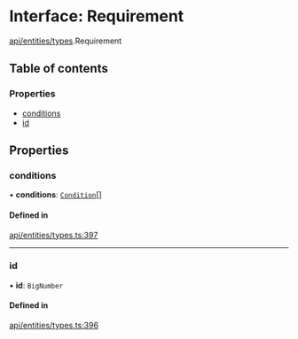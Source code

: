# Interface: Requirement

[api/entities/types](../wiki/api.entities.types).Requirement

## Table of contents

### Properties

- [conditions](../wiki/api.entities.types.Requirement#conditions)
- [id](../wiki/api.entities.types.Requirement#id)

## Properties

### conditions

• **conditions**: [`Condition`](../wiki/api.entities.types#condition)[]

#### Defined in

[api/entities/types.ts:397](https://github.com/PolymeshAssociation/polymesh-sdk/blob/f8a937f04/src/api/entities/types.ts#L397)

___

### id

• **id**: `BigNumber`

#### Defined in

[api/entities/types.ts:396](https://github.com/PolymeshAssociation/polymesh-sdk/blob/f8a937f04/src/api/entities/types.ts#L396)
